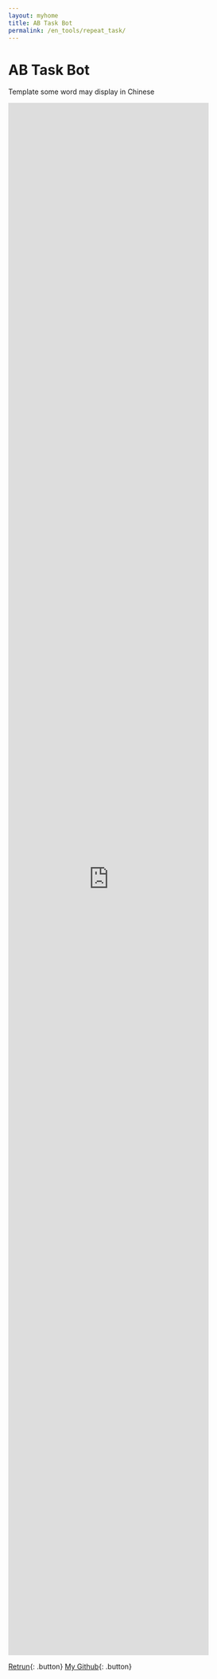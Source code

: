 ```yaml
---
layout: myhome
title: AB Task Bot
permalink: /en_tools/repeat_task/
---
```


# AB Task Bot

Template some word may display in Chinese

<iframe
  src="https://udify.app/chatbot/fT9to5hZt1XjomJG"
  style="width: 80%; height: 80%; min-height: 700px"
  frameborder="0"
  allow="microphone">
</iframe>

<script>
 window.difyChatbotConfig = {
  token: 'GqFa2TQzzEG2mrCW'
 }
</script>
<script
 src="https://udify.app/embed.min.js"
 id="GqFa2TQzzEG2mrCW"
 defer>
</script>
<style>
  #dify-chatbot-bubble-button {
    background-color: #1C64F2 !important;
  }
</style>

[Retrun](https://youropen.xyz/en_tools/){: .button}
[My Github](https://about.youropen.xyz){: .button}
